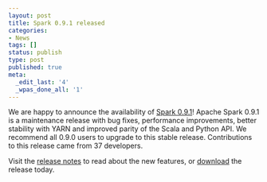 ```yaml
---
layout: post
title: Spark 0.9.1 released
categories:
- News
tags: []
status: publish
type: post
published: true
meta:
  _edit_last: '4'
  _wpas_done_all: '1'
---
```


We are happy to announce the availability of <a href="{{site.url}}releases/spark-release-0-9-1.html" title="Spark Release 0.9.1">
Spark 0.9.1</a>! Apache Spark 0.9.1 is a maintenance release with bug fixes, performance improvements, better stability with YARN and 
improved parity of the Scala and Python API. We recommend all 0.9.0 users to upgrade to this stable release. 
Contributions to this release came from 37 developers. 

Visit the <a href="{{site.url}}releases/spark-release-0-9-1.html" title="Spark Release 0.9.1">release notes</a> 
to read about the new features, or <a href="{{site.url}}downloads.html">download</a> the release today.
